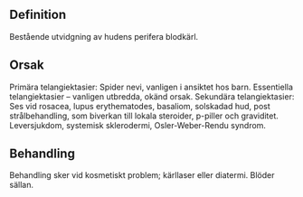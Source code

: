 ## Definition

Bestående utvidgning av hudens perifera blodkärl.

## Orsak

Primära telangiektasier: Spider nevi, vanligen i ansiktet hos barn. Essentiella telangiektasier – vanligen utbredda, okänd orsak.
Sekundära telangiektasier: Ses vid rosacea, lupus erythematodes, basaliom, solskadad hud, post strålbehandling, som biverkan till lokala steroider, p-piller och graviditet. Leversjukdom, systemisk sklerodermi, Osler-Weber-Rendu syndrom.

## Behandling

Behandling sker vid kosmetiskt problem; kärllaser eller diatermi. Blöder sällan.

